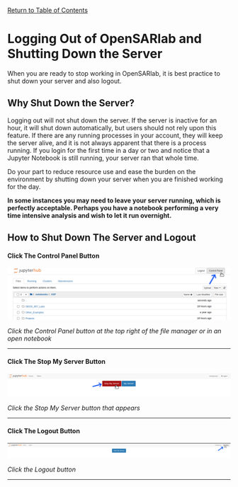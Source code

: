 [Return to Table of Contents](../user.md)

# Logging Out of OpenSARlab and Shutting Down the Server

When you are ready to stop working in OpenSARlab, it is best practice to shut down your server and also logout.

## Why Shut Down the Server?
Logging out will not shut down the server. If the server is inactive for an hour, it will shut down automatically, but users should not rely upon this feature. If there are any running processes in your account, they will keep the server alive, and it is not always apparent that there is a process running. If you login for the first time in a day or two and notice that a Jupyter Notebook is still running, your server ran that whole time. 

Do your part to reduce resource use and ease the burden on the environment by shutting down your server when you are finished working for the day. 

**In some instances you may need to leave your server running, which is perfectly acceptable. Perhaps you have a notebook performing a very time intensive analysis and wish to let it run overnight.**

## How to Shut Down The Server and Logout

#### Click The Control Panel Button

![Click the Control Panel button](../assets/control_panel.png)

*Click the Control Panel button at the top right of the file manager or in an open notebook*

---

#### Click The Stop My Server Button

![Click the Stop My Server button](../assets/stop_my_server.png)

*Click the Stop My Server button that appears*

---

#### Click The Logout Button

![Click the Logout button](../assets/logout_2.png)

*Click the Logout button*

---


 